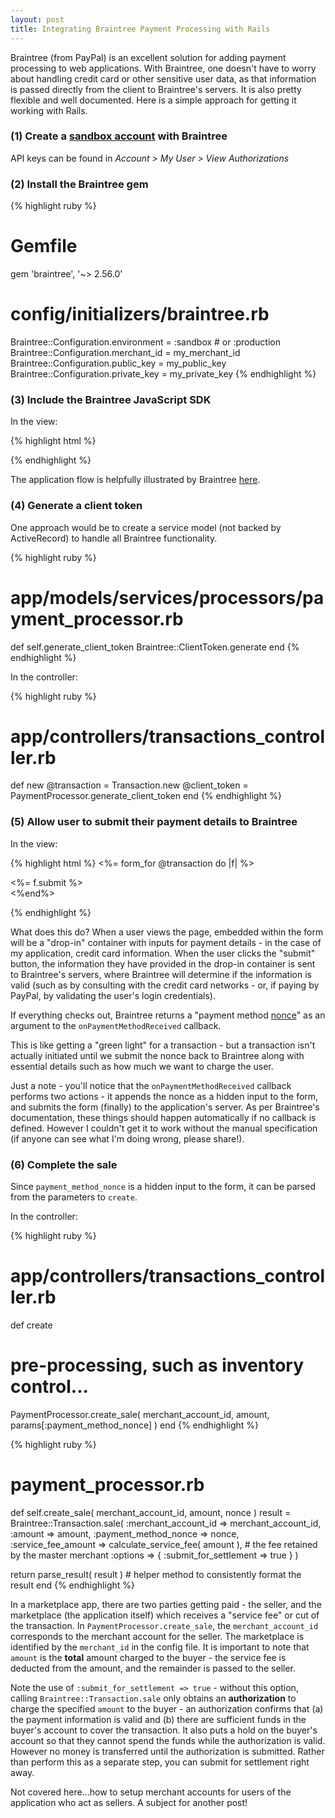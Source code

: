 ```yaml
---
layout: post
title: Integrating Braintree Payment Processing with Rails
---
```


Braintree (from PayPal) is an excellent solution for adding payment processing to web applications. With Braintree, one doesn't have to worry about handling credit card or other sensitive user data, as that information is passed directly from the client to Braintree's servers. It is also pretty flexible and well documented. Here is a simple approach for getting it working with Rails.

### (1) Create a <a href="https://www.braintreepayments.com/get-started" target="_blank">sandbox account</a> with Braintree

API keys can be found in *Account > My User > View Authorizations*

### (2) Install the Braintree gem

{% highlight ruby %}
# Gemfile

gem 'braintree', '~> 2.56.0'

# config/initializers/braintree.rb

Braintree::Configuration.environment = :sandbox # or :production
Braintree::Configuration.merchant_id = my_merchant_id
Braintree::Configuration.public_key  = my_public_key
Braintree::Configuration.private_key = my_private_key
{% endhighlight %}

### (3) Include the Braintree JavaScript SDK

In the view:

{% highlight html %}
<script src="https://js.braintreegateway.com/v2/braintree.js"></script>
{% endhighlight %}

The application flow is helpfully illustrated by Braintree <a href="https://developers.braintreepayments.com/start/hello-server/ruby" target="_blank">here</a>.

### (4) Generate a client token

One approach would be to create a service model (not backed by ActiveRecord) to handle all Braintree functionality.

{% highlight ruby %}
# app/models/services/processors/payment_processor.rb

def self.generate_client_token
  Braintree::ClientToken.generate
end
{% endhighlight %}

In the controller:

{% highlight ruby %}
# app/controllers/transactions_controller.rb

def new
  @transaction = Transaction.new
  @client_token = PaymentProcessor.generate_client_token
end
{% endhighlight %}

### (5) Allow user to submit their payment details to Braintree

In the view:

{% highlight html %}
<%= form_for @transaction do |f| %>  
  <div id="dropin-container"></div>

  <!-- Other fields as required -->
  
  <div><%= f.submit %></div>  
<%end%>

<script type="text/javascript">
  braintree.setup( "<%= @client_token %>", "dropin", {
    container: "dropin-container",
    onPaymentMethodReceived: function (obj) {
      $('form#new_transaction').append(
        "<input type='hidden' name='payment_method_nonce' value='" + obj.nonce + "'></input>"
      );      
      $( "form#new_transaction" ).submit();
    }    
  });
</script>
{% endhighlight %}

What does this do? When a user views the page, embedded within the form will be a "drop-in" container with inputs for payment details - in the case of my application, credit card information. When the user clicks the "submit" button, the information they have provided in the drop-in container is sent to Braintree's servers, where Braintree will determine if the information is valid (such as by consulting with the credit card networks - or, if paying by PayPal, by validating the user's login credentials). 

If everything checks out, Braintree returns a "payment method <a href="https://en.wikipedia.org/wiki/Cryptographic_nonce" target="_blank">nonce</a>" as an argument to the `onPaymentMethodReceived` callback. 

This is like getting a "green light" for a transaction - but a transaction isn't actually initiated until we submit the nonce back to Braintree along with essential details such as how much we want to charge the user. 

Just a note - you'll notice that the `onPaymentMethodReceived` callback performs two actions - it appends the nonce as a hidden input to the form, and submits the form (finally) to the application's server. As per Braintree's documentation, these things should happen automatically if no callback is defined. However I couldn't get it to work without the manual specification (if anyone can see what I'm doing wrong, please share!).

### (6) Complete the sale

Since `payment_method_nonce` is a hidden input to the form, it can be parsed from the parameters to `create`.

In the controller:

{% highlight ruby %}
# app/controllers/transactions_controller.rb

def create
  # pre-processing, such as inventory control...

  PaymentProcessor.create_sale(
    merchant_account_id,
    amount, 
    params[:payment_method_nonce]
  )
end
{% endhighlight %}

{% highlight ruby %}
# payment_processor.rb

def self.create_sale( merchant_account_id, amount, nonce )
  result = Braintree::Transaction.sale(
    :merchant_account_id  => merchant_account_id,
    :amount               => amount,
    :payment_method_nonce => nonce,
    :service_fee_amount   => calculate_service_fee( amount ), # the fee retained by the master merchant 
    :options => {
      :submit_for_settlement => true
    }
  )    

  return parse_result( result ) # helper method to consistently format the result
end
{% endhighlight %}

In a marketplace app, there are two parties getting paid - the seller, and the marketplace (the application itself) which receives a "service fee" or cut of the transaction. In `PaymentProcessor.create_sale`, the `merchant_account_id` corresponds to the merchant account for the seller. The marketplace is identified by the `merchant_id` in the config file. It is important to note that `amount` is the **total** amount charged to the buyer - the service fee is deducted from the amount, and the remainder is passed to the seller. 

Note the use of `:submit_for_settlement => true` - without this option, calling `Braintree::Transaction.sale` only obtains an **authorization** to charge the specified `amount` to the buyer - an authorization confirms that (a) the payment information is valid and (b) there are sufficient funds in the buyer's account to cover the transaction. It also puts a hold on the buyer's account so that they cannot spend the funds while the authorization is valid. However no money is transferred until the authorization is submitted. Rather than perform this as a separate step, you can submit for settlement right away. 

Not covered here...how to setup merchant accounts for users of the application who act as sellers. A subject for another post!